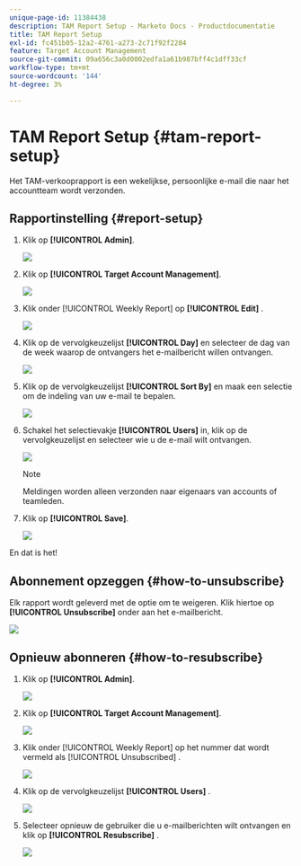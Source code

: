 ```yaml
---
unique-page-id: 11384438
description: TAM Report Setup - Marketo Docs - Productdocumentatie
title: TAM Report Setup
exl-id: fc451b05-12a2-4761-a273-2c71f92f2284
feature: Target Account Management
source-git-commit: 09a656c3a0d0002edfa1a61b987bff4c1dff33cf
workflow-type: tm+mt
source-wordcount: '144'
ht-degree: 3%

---
```


# TAM Report Setup {#tam-report-setup}

Het TAM-verkooprapport is een wekelijkse, persoonlijke e-mail die naar het accountteam wordt verzonden.

## Rapportinstelling {#report-setup}

1. Klik op **[!UICONTROL Admin]**.

   ![](assets/one-3.png)

1. Klik op **[!UICONTROL Target Account Management]**.

   ![](assets/tam-report-setup-2.png)

1. Klik onder [!UICONTROL Weekly Report] op **[!UICONTROL Edit]** .

   ![](assets/three-3.png)

1. Klik op de vervolgkeuzelijst **[!UICONTROL Day]** en selecteer de dag van de week waarop de ontvangers het e-mailbericht willen ontvangen.

   ![](assets/four-4.png)

1. Klik op de vervolgkeuzelijst **[!UICONTROL Sort By]** en maak een selectie om de indeling van uw e-mail te bepalen.

   ![](assets/five-3.png)

1. Schakel het selectievakje **[!UICONTROL Users]** in, klik op de vervolgkeuzelijst en selecteer wie u de e-mail wilt ontvangen.

   ![](assets/six-2.png)

   >[!NOTE]
   >
   >Meldingen worden alleen verzonden naar eigenaars van accounts of teamleden.

1. Klik op **[!UICONTROL Save]**.

   ![](assets/seven-2.png)

En dat is het!

## Abonnement opzeggen {#how-to-unsubscribe}

Elk rapport wordt geleverd met de optie om te weigeren. Klik hiertoe op **[!UICONTROL Unsubscribe]** onder aan het e-mailbericht.

![](assets/eight-1.png)

## Opnieuw abonneren {#how-to-resubscribe}

1. Klik op **[!UICONTROL Admin]**.

   ![](assets/one-3.png)

1. Klik op **[!UICONTROL Target Account Management]**.

   ![](assets/tam-report-setup-10.png)

1. Klik onder [!UICONTROL Weekly Report] op het nummer dat wordt vermeld als [!UICONTROL Unsubscribed] .

   ![](assets/nine.png)

1. Klik op de vervolgkeuzelijst **[!UICONTROL Users]** .

   ![](assets/ten.png)

1. Selecteer opnieuw de gebruiker die u e-mailberichten wilt ontvangen en klik op **[!UICONTROL Resubscribe]** .

   ![](assets/eleven.png)
